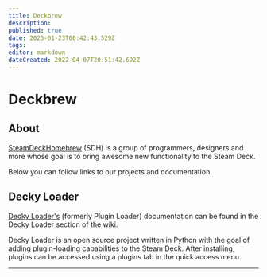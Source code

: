 ```yaml
---
title: Deckbrew
description: 
published: true
date: 2023-01-23T00:42:43.529Z
tags: 
editor: markdown
dateCreated: 2022-04-07T20:51:42.692Z
---
```


# Deckbrew

## About

[SteamDeckHomebrew](https://github.com/SteamDeckHomebrew) (SDH) is a group of programmers, designers and more whose goal is to bring awesome new functionality to the Steam Deck.

Below you can follow links to our projects and documentation.

## Decky Loader

[Decky Loader's](/en/user-guide/home) (formerly Plugin Loader) documentation can be found in the Decky Loader section of the wiki.

Decky Loader is an open source project written in Python with the goal of adding plugin-loading capabilities to the Steam Deck. After installing, plugins can be accessed using a plugins tab in the quick access menu.

---
